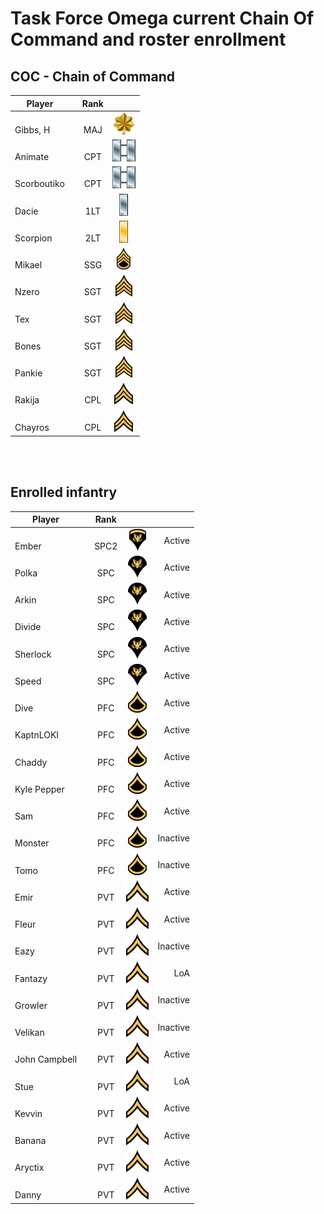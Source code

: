 # Task Force Omega current Chain Of Command and roster enrollment

## COC - Chain of Command
 
| Player           | |Rank       |                                        |
| -                |-|:-:        | :-:                                    |
| </br>Gibbs, H    | | </br>MAJ  | ![](assets/images/Ranks/small/MAJ.png) | Active   |
| </br>Animate     | | </br>CPT  | ![](assets/images/Ranks/small/CPT.png) | Active   |
| </br>Scorboutiko | | </br>CPT  | ![](assets/images/Ranks/small/CPT.png) | Active   |
| </br>Dacie       | | </br>1LT  | ![](assets/images/Ranks/small/1LT.png) | Active   |
| </br>Scorpion    | | </br>2LT  | ![](assets/images/Ranks/small/2LT.png) | Active   |
| </br>Mikael      | | </br>SSG  | ![](assets/images/Ranks/small/SSGBlack.png) | Active   |
| </br>Nzero       | | </br>SGT  | ![](assets/images/Ranks/small/SGTBlack.png) | Active   |
| </br>Tex         | | </br>SGT  | ![](assets/images/Ranks/small/SGTBlack.png) | Active   |
| </br>Bones       | | </br>SGT  | ![](assets/images/Ranks/small/SGTBlack.png) | Active   |
| </br>Pankie      | | </br>SGT  | ![](assets/images/Ranks/small/SGTBlack.png) | LOA |
| </br>Rakija      | | </br>CPL  | ![](assets/images/Ranks/small/CPLBlack.png) | Active   |
| </br>Chayros     | | </br>CPL  | ![](assets/images/Ranks/small/CPLBlack.png) | Active   |


</br>
</br>

## Enrolled infantry

| Player             | | Rank      |                                              |          |
| -                  |-|:-:        | :-:                                          | -:       |
| </br>Ember         | | </br>SPC2 | ![](assets/images/Ranks/small/SPC2Black.png) | Active   |
| </br>Polka         | | </br>SPC  | ![](assets/images/Ranks/small/SPC1Black.png) | Active   |
| </br>Arkin         | | </br>SPC  | ![](assets/images/Ranks/small/SPC1Black.png) | Active   |
| </br>Divide        | | </br>SPC  | ![](assets/images/Ranks/small/SPC1Black.png) | Active   |
| </br>Sherlock      | | </br>SPC  | ![](assets/images/Ranks/small/SPC1Black.png) | Active   |
| </br>Speed         | | </br>SPC  | ![](assets/images/Ranks/small/SPC1Black.png) | Active   |
| </br>Dive          | | </br>PFC  | ![](assets/images/Ranks/small/PFCBlack.png) | Active   |
| </br>KaptnLOKI     | | </br>PFC  | ![](assets/images/Ranks/small/PFCBlack.png) | Active   |
| </br>Chaddy        | | </br>PFC  | ![](assets/images/Ranks/small/PFCBlack.png) | Active   |
| </br>Kyle Pepper   | | </br>PFC  | ![](assets/images/Ranks/small/PFCBlack.png) | Active   |
| </br>Sam           | | </br>PFC  | ![](assets/images/Ranks/small/PFCBlack.png) | Active   |
| </br>Monster       | | </br>PFC  | ![](assets/images/Ranks/small/PFCBlack.png) | Inactive |
| </br>Tomo          | | </br>PFC  | ![](assets/images/Ranks/small/PFCBlack.png) | Inactive |
| </br>Emir          | | </br>PVT  | ![](assets/images/Ranks/small/PVTBlack.png) | Active   |
| </br>Fleur         | | </br>PVT  | ![](assets/images/Ranks/small/PVTBlack.png) | Active   |
| </br>Eazy          | | </br>PVT  | ![](assets/images/Ranks/small/PVTBlack.png) | Inactive |
| </br>Fantazy       | | </br>PVT  | ![](assets/images/Ranks/small/PVTBlack.png) | LoA      |
| </br>Growler       | | </br>PVT  | ![](assets/images/Ranks/small/PVTBlack.png) | Inactive |
| </br>Velikan       | | </br>PVT  | ![](assets/images/Ranks/small/PVTBlack.png) | Inactive |
| </br>John Campbell | | </br>PVT  | ![](assets/images/Ranks/small/PVTBlack.png) | Active   |
| </br>Stue          | | </br>PVT  | ![](assets/images/Ranks/small/PVTBlack.png) | LoA      |
| </br>Kevvin        | | </br>PVT  | ![](assets/images/Ranks/small/PVTBlack.png) | Active   |
| </br>Banana        | | </br>PVT  | ![](assets/images/Ranks/small/PVTBlack.png) | Active   |
| </br>Aryctix       | | </br>PVT  | ![](assets/images/Ranks/small/PVTBlack.png) | Active   |
| </br>Danny         | | </br>PVT  | ![](assets/images/Ranks/small/PVTBlack.png) | Active   |